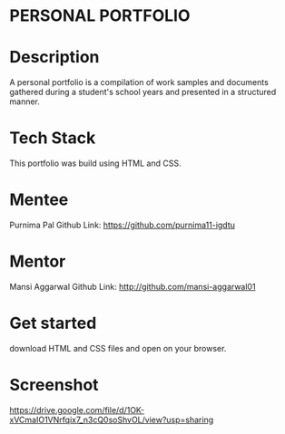 # PERSONAL PORTFOLIO

# Description
A personal portfolio is a compilation of work samples and documents gathered during a student's school years and presented in a structured manner.

# Tech Stack
This portfolio was build using HTML and CSS.

# Mentee
Purnima Pal Github Link: https://github.com/purnima11-igdtu

# Mentor
Mansi Aggarwal Github Link: http://github.com/mansi-aggarwal01

# Get started 
download HTML and CSS files and open on your browser.

# Screenshot
https://drive.google.com/file/d/1OK-xVCmaIO1VNrfqix7_n3cQ0soShvOL/view?usp=sharing
